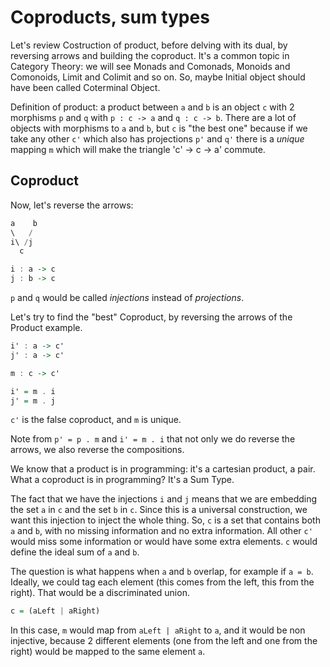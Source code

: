 Coproducts, sum types
=====================

Let's review Costruction of product, before delving with its dual, by reversing arrows and building the coproduct. It's a common topic in Category Theory: we will see Monads and Comonads, Monoids and Comonoids, Limit and Colimit and so on. So, maybe Initial object should have been called Coterminal Object.

Definition of product: a product between `a` and `b` is an object `c` with 2 morphisms `p` and `q` with `p : c -> a` and `q : c -> b`. There are a lot of objects with morphisms to `a` and `b`, but `c` is "the best one" because if we take any other `c'` which also has projections `p'` and `q'` there is a *unique* mapping `m` which will make the triangle 'c' -> c -> a' commute.

## Coproduct
Now, let's reverse the arrows:

```haskell
a    b
\   /
i\ /j
  c

i : a -> c
j : b -> c
```

`p` and `q` would be called *injections* instead of *projections*.

Let's try to find the "best" Coproduct, by reversing the arrows of the Product example.

```haskell
i' : a -> c'
j' : a -> c'

m : c -> c'

i' = m . i
j' = m . j
```

`c'` is the false coproduct, and `m` is unique.

Note from `p' = p . m` and `i' = m . i` that not only we do reverse the arrows, we also reverse the compositions.

We know that a product is in programming: it's a cartesian product, a pair. What a coproduct is in programming? It's a Sum Type.

The fact that we have the injections `i` and `j` means that we are embedding the set `a` in `c` and the set `b` in `c`. Since this is a universal construction, we want this injection to inject the whole thing. So, `c` is a set that contains both `a` and `b`, with no missing information and no extra information. All other `c'` would miss some information or would have some extra elements. `c` would define the ideal sum of `a` and `b`.

The question is what happens when `a` and `b` overlap, for example if `a = b`. Ideally, we could tag each element (this comes from the left, this from the right). That would be a discriminated union.

```haskell
c = (aLeft | aRight)
```

In this case, `m` would map from `aLeft | aRight` to `a`, and it would be non injective, because 2 different elements (one from the left and one from the right) would be mapped to the same element `a`.
